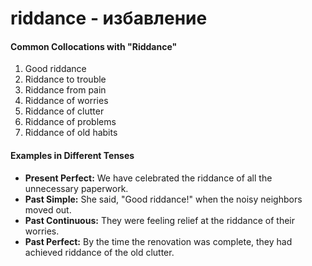 # riddance - избавление

#### Common Collocations with "Riddance"

1. Good riddance  
2. Riddance to trouble  
3. Riddance from pain  
4. Riddance of worries  
5. Riddance of clutter  
6. Riddance of problems  
7. Riddance of old habits  

#### Examples in Different Tenses

- **Present Perfect:** We have celebrated the riddance of all the unnecessary paperwork.  
- **Past Simple:** She said, "Good riddance!" when the noisy neighbors moved out.  
- **Past Continuous:** They were feeling relief at the riddance of their worries.  
- **Past Perfect:** By the time the renovation was complete, they had achieved riddance of the old clutter.
